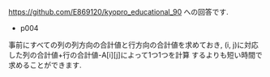 https://github.com/E869120/kyopro_educational_90 への回答です.

- p004

事前にすべての列の列方向の合計値と行方向の合計値を求めておき,
(i, j)に対応した列の合計値+行の合計値-A[i][j]によって1つ1つを計算
するよりも短い時間で求めることができます.
